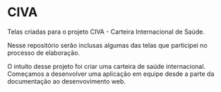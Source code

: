 # CIVA
Telas criadas para o projeto CIVA - Carteira Internacional de Saúde.

Nesse repositório serão inclusas algumas das telas que participei no processo de elaboração.

O intuito desse projeto foi criar uma carteira de saúde internacional. Começamos a desenvolver uma aplicação em equipe desde a parte da documentação ao desenvovimento web.
